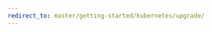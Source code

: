 ```yaml
---
redirect_to: master/getting-started/kubernetes/upgrade/
---
```


<!--- Page was deleted, now it just performs a redirect
to its replacement so as to prevent a 404. Site does not support
server-side redirects right now. -->